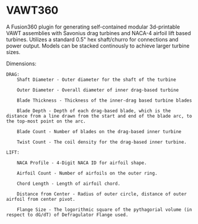# VAWT360
 A Fusion360 plugin for generating self-contained modular 3d-printable VAWT assemblies with Savonius drag turbines and NACA-4 airfoil lift based turbines. Utilizes a standard 0.5" hex shaft/churro for connections and power output. Models can be stacked continously to achieve larger turbine sizes. 

Dimensions:

    DRAG:
        Shaft Diameter - Outer diameter for the shaft of the turbine

        Outer Diameter - Overall diameter of inner drag-based turbine

        Blade Thickness - Thickness of the inner-drag based turbine blades

        Blade Depth - Depth of each drag-based blade, which is the distance from a line drawn from the start and end of the blade arc, to the top-most point on the arc.

        Blade Count - Number of blades on the drag-based inner turbine

        Twist Count - The coil density for the drag-based inner turbine. 

    LIFT:

        NACA Profile - 4-Digit NACA ID for airfoil shape.

        Airfoil Count - Number of airfoils on the outer ring.

        Chord Length - Length of airfoil chord.

        Distance from Center - Radius of outer circle, distance of outer airfoil from center pivot.

        Flange Size - The logorithmic square of the pythagorial volume (in respect to dG/dT) of Defragulator Flange used.